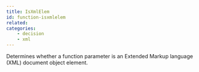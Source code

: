 ```yaml
---
title: IsXmlElem
id: function-isxmlelem
related:
categories:
    - decision
    - xml
---
```


Determines whether a function parameter is an Extended Markup
language (XML) document object element.

